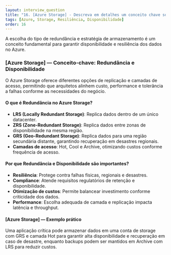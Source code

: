 ```yaml
---
layout: interview_question
title: "16. [Azure Storage] - Descreva em detalhes um conceito chave sobre Azure Storage relevante para arquitetura no Azure"
tags: [Azure, Storage, Resiliência, Disponibilidade]
order: 16
---
```


A escolha do tipo de redundância e estratégia de armazenamento é um conceito fundamental para garantir disponibilidade e resiliência dos dados no Azure.

### [Azure Storage] — Conceito-chave: Redundância e Disponibilidade

O Azure Storage oferece diferentes opções de replicação e camadas de acesso, permitindo que arquitetos alinhem custo, performance e tolerância a falhas conforme as necessidades do negócio.

#### O que é Redundância no Azure Storage?

- **LRS (Locally Redundant Storage)**: Replica dados dentro de um único datacenter.
- **ZRS (Zone-Redundant Storage)**: Replica dados entre zonas de disponibilidade na mesma região.
- **GRS (Geo-Redundant Storage)**: Replica dados para uma região secundária distante, garantindo recuperação em desastres regionais.
- **Camadas de acesso**: Hot, Cool e Archive, otimizando custos conforme frequência de acesso.

#### Por que Redundância e Disponibilidade são importantes?

- **Resiliência**: Protege contra falhas físicas, regionais e desastres.
- **Compliance**: Atende requisitos regulatórios de retenção e disponibilidade.
- **Otimização de custos**: Permite balancear investimento conforme criticidade dos dados.
- **Performance**: Escolha adequada de camada e replicação impacta latência e throughput.

#### [Azure Storage] — Exemplo prático

Uma aplicação crítica pode armazenar dados em uma conta de storage com GRS e camada Hot para garantir alta disponibilidade e recuperação em caso de desastre, enquanto backups podem ser mantidos em Archive com LRS para reduzir custos.
